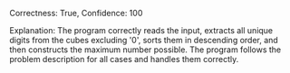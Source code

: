 Correctness: True, Confidence: 100

Explanation: The program correctly reads the input, extracts all unique digits from the cubes excluding '0', sorts them in descending order, and then constructs the maximum number possible. The program follows the problem description for all cases and handles them correctly.